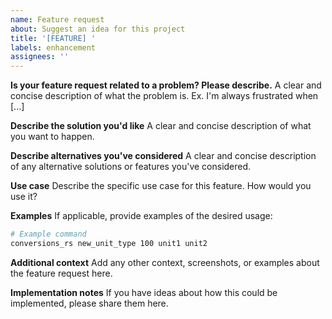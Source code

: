 ```yaml
---
name: Feature request
about: Suggest an idea for this project
title: '[FEATURE] '
labels: enhancement
assignees: ''
---
```


**Is your feature request related to a problem? Please describe.**
A clear and concise description of what the problem is. Ex. I'm always frustrated when [...]

**Describe the solution you'd like**
A clear and concise description of what you want to happen.

**Describe alternatives you've considered**
A clear and concise description of any alternative solutions or features you've considered.

**Use case**
Describe the specific use case for this feature. How would you use it?

**Examples**
If applicable, provide examples of the desired usage:

```bash
# Example command
conversions_rs new_unit_type 100 unit1 unit2
```

**Additional context**
Add any other context, screenshots, or examples about the feature request here.

**Implementation notes**
If you have ideas about how this could be implemented, please share them here.